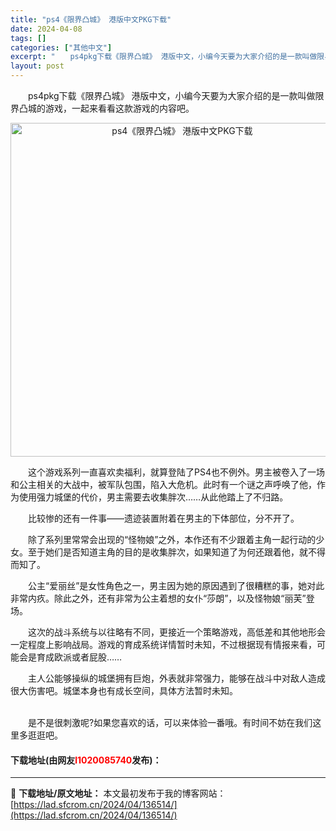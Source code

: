 ```yaml
---
title: "ps4《限界凸城》 港版中文PKG下载"
date: 2024-04-08
tags: []
categories: ["其他中文"]
excerpt: "　　ps4pkg下载《限界凸城》 港版中文，小编今天要为大家介绍的是一款叫做限界凸城的游戏，一起来看看这款游戏的内容吧。 　　这个游戏系列一直喜欢卖福利，就算登陆了PS4也不例外。男主被卷入了一场和公主相关的大战中，被军队包围，陷入大危机。此时有一个谜之声呼唤了他，作为使用强力城堡的代价，男主需要去&hellip;"
layout: post
---
```


 <p>　　ps4pkg下载《限界凸城》 港版中文，小编今天要为大家介绍的是一款叫做限界凸城的游戏，一起来看看这款游戏的内容吧。</p> <p align="center"><img border="0" src="https://lad.sfcrom.cn/wp-content/uploads/2024/04/20240408_661388c31f619.webp" width="534" alt="ps4《限界凸城》 港版中文PKG下载" /></p> <p>　　这个游戏系列一直喜欢卖福利，就算登陆了PS4也不例外。男主被卷入了一场和公主相关的大战中，被军队包围，陷入大危机。此时有一个谜之声呼唤了他，作为使用强力城堡的代价，男主需要去收集胖次&hellip;&hellip;从此他踏上了不归路。</p> <p>　　比较惨的还有一件事&mdash;&mdash;遗迹装置附着在男主的下体部位，分不开了。</p> <p>　　除了系列里常常会出现的&ldquo;怪物娘&rdquo;之外，本作还有不少跟着主角一起行动的少女。至于她们是否知道主角的目的是收集胖次，如果知道了为何还跟着他，就不得而知了。</p> <p>　　公主&ldquo;爱丽丝&rdquo;是女性角色之一，男主因为她的原因遇到了很糟糕的事，她对此非常内疚。除此之外，还有非常为公主着想的女仆&ldquo;莎朗&rdquo;，以及怪物娘&ldquo;丽芙&rdquo;登场。</p> <p>　　这次的战斗系统与以往略有不同，更接近一个策略游戏，高低差和其他地形会一定程度上影响战局。游戏的育成系统详情暂时未知，不过根据现有情报来看，可能会是育成欧派或者屁股&hellip;&hellip;</p> <p>　　主人公能够操纵的城堡拥有巨炮，外表就非常强力，能够在战斗中对敌人造成很大伤害吧。城堡本身也有成长空间，具体方法暂时未知。</p> <p><br />　　是不是很刺激呢?如果您喜欢的话，可以来体验一番哦。有时间不妨在我们这里多逛逛吧。</p> <p><h4>下载地址(由网友<font color="red">l1020085740</font>发布)：</h4></p> 

---
📖 **下载地址/原文地址：** 本文最初发布于我的博客网站：[https://lad.sfcrom.cn/2024/04/136514/](https://lad.sfcrom.cn/2024/04/136514/)
